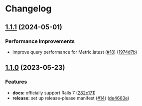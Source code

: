 # Changelog

## [1.1.1](https://github.com/krystal/metricks/compare/v1.1.0...v1.1.1) (2024-05-01)


### Performance Improvements

* improve query performance for Metric.latest ([#18](https://github.com/krystal/metricks/issues/18)) ([1974d7b](https://github.com/krystal/metricks/commit/1974d7b7612b26a6901d2c0d414dc94ced9416c6))

## [1.1.0](https://github.com/krystal/metricks/compare/v1.0.2...v1.1.0) (2023-05-23)


### Features

* **docs:** officially support Rails 7 ([282c171](https://github.com/krystal/metricks/commit/282c171d06643ad22613bb28839fb50595424695))
* **release:** set up release-please manifest ([#14](https://github.com/krystal/metricks/issues/14)) ([de4663e](https://github.com/krystal/metricks/commit/de4663e37db0ab05e5f117dc1afb82a7b4455654))
